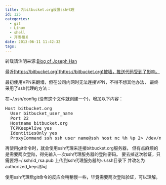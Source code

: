 ```yaml
---
title: 为bitbucket.org设置ssh代理
id: 125
categories:
  - git
  - Linux
  - shell
  - 开发相关
date: 2013-06-11 11:42:32
tags:
---
```


转载请注明来源:[Blog of Joseph Han](http://blog.joseph-han.net/ "Blog of Joseph Han")

最近[https://bitbucket.org](https://bitbucket.org)被墙，推送代码受到了影响。

最初使用VPN来翻墙，但在公司内网时无法连接VPN，不得不想其他办法，
最终采用了ssh代理的方法：

在~/.ssh/config (没有这个文件就创建一个)，增加以下内容：
<pre>Host bitbucket.org
  User bitbucket_user_name
  Port 22
  Hostname bitbucket.org
  TCPKeepAlive yes
  IdentitiesOnly yes
  ProxyCommand ssh ssh_user_name@ssh_host nc %h %p 2&gt; /dev/null</pre>
再使用git命令时，就会使用ssh代理来连接bitbucket.org服务器，
但有点麻烦的是需要两次登陆，得先输入一次ssh代理服务器的登陆密码。
要去掉这次验证，只需要将~/.ssh/id_rsa.pub 上传到ssh代理服务器的~/.ssh目录下
并改名为authorized_keys即可

使用ssh代理后git命令的反应会稍稍慢一些，毕竟需要两次登陆验证，可以理解。